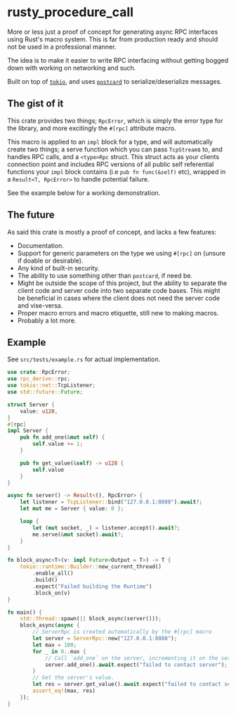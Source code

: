 # rusty_procedure_call
More or less just a proof of concept for generating async RPC interfaces using 
Rust's macro system. This is far from production ready and should not be used
in a professional manner. 

The idea is to make it easier to write RPC interfacing without getting bogged down with working on networking and such.

Built on top of [`tokio`](https://docs.rs/tokio/), and uses [`postcard`](https://docs.rs/postcard/) to serialize/deserialize messages.

## The gist of it
This crate provides two things; `RpcError`, which is simply the error type
for the library, and more excitingly the `#[rpc]` attribute macro.

This macro is applied to an `impl` block for a type, and will automatically
create two things; a serve function which you can pass `TcpStream`s to, and 
handles RPC calls, and a `<type>Rpc` struct. This struct acts as your 
clients connection point and includes RPC versions of all public self referential 
functions your `impl` block contains (i.e `pub fn func(&self)` etc),
wrapped in a `Result<T, RpcError>` to handle potential failure. 

See the example below for a working demonstration.

## The future
As said this crate is mostly a proof of concept, and lacks a few features:
* Documentation.
* Support for generic parameters on the type we using `#[rpc]` on (unsure if doable or desirable).
* Any kind of built-in security.
* The ability to use something other than `postcard`, if need be.
* Might be outside the scope of this project, but the ability to separate
  the client code and server code into two separate code bases. This might be beneficial in cases where the client does not need the server code and 
  vise-versa.
* Proper macro errors and macro etiquette, still new to making macros.
* Probably a lot more.

## Example
See `src/tests/example.rs` for actual implementation.
```rs
use crate::RpcError;
use rpc_derive::rpc;
use tokio::net::TcpListener;
use std::future::Future;

struct Server {
    value: u128,
}
#[rpc]
impl Server {
    pub fn add_one(&mut self) {
        self.value += 1;
    }

    pub fn get_value(&self) -> u128 {
        self.value
    }
}

async fn server() -> Result<(), RpcError> {
    let listener = TcpListener::bind("127.0.0.1:8080").await?;
    let mut me = Server { value: 0 };

    loop {
        let (mut socket, _) = listener.accept().await?;
        me.serve(&mut socket).await?;
    }
}

fn block_async<T>(v: impl Future<Output = T>) -> T {
    tokio::runtime::Builder::new_current_thread()
        .enable_all()
        .build()
        .expect("Failed building the Runtime")
        .block_on(v)
}

fn main() {
    std::thread::spawn(|| block_async(server()));
    block_async(async {
        // ServerRpc is created automatically by the #[rpc] macro
        let server = ServerRpc::new("127.0.0.1:8080");
        let max = 100;
        for _ in 0..max {
            // Call `add_one` on the server, incrementing it on the server.
            server.add_one().await.expect("failed to contact server");
        }
        // Get the server's value.
        let res = server.get_value().await.expect("failed to contact server");
        assert_eq!(max, res)
    });
}
```

